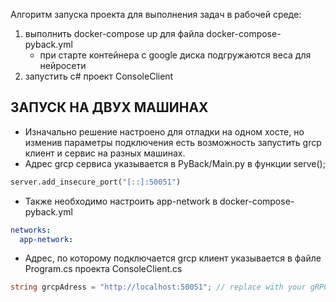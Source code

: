 Алгоритм запуска проекта для выполнения задач в рабочей среде:
1. выполнить docker-compose up для файла docker-compose-pyback.yml
    - при старте контейнера с google диска подгружаются веса для нейросети
3. запустить c# проект ConsoleClient
## ЗАПУСК НА ДВУХ МАШИНАХ
- Изначально решение настроено для отладки на одном хосте, но изменив параметры подключения есть возможность запустить grcp клиент и сервис
на разных машинах.
- Адрес grcp сервиса указывается в PyBack/Main.py в функции serve(); 
```python
server.add_insecure_port("[::]:50051")
```
- Также необходимо настроить app-network в docker-compose-pyback.yml
```yml
networks:
  app-network:
```

- Адрес, по которому подключается grcp клиент указывается в файле Program.cs проекта ConsoleClient.cs
```C#
string grcpAdress = "http://localhost:50051"; // replace with your gRPC server address
```